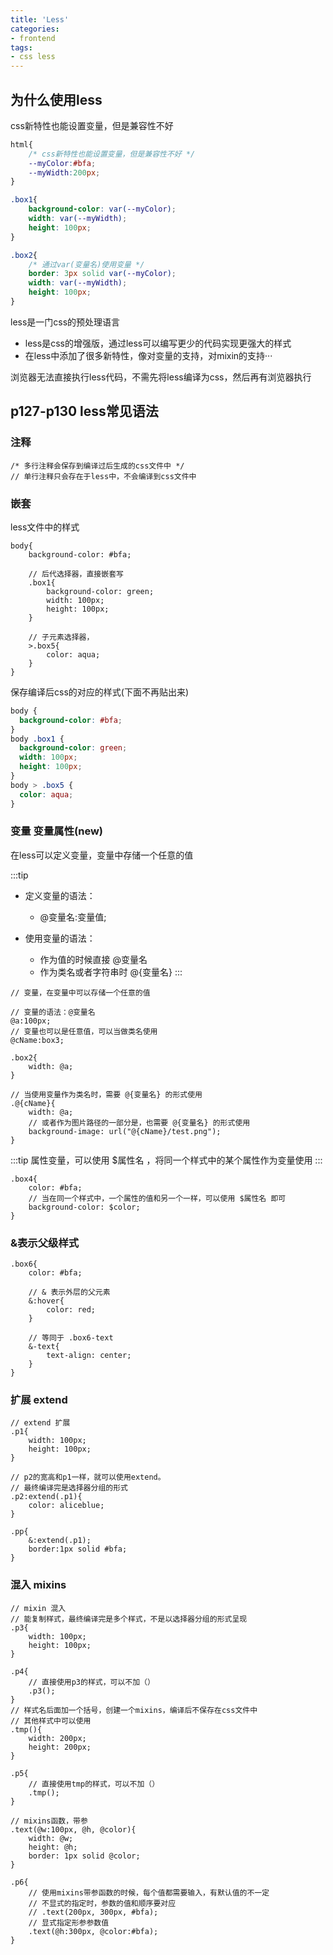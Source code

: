 ```yaml
---
title: 'Less'
categories:
- frontend
tags:
- css less
---
```


## 为什么使用less
css新特性也能设置变量，但是兼容性不好
```css
html{
    /* css新特性也能设置变量，但是兼容性不好 */
    --myColor:#bfa;
    --myWidth:200px;
}

.box1{
    background-color: var(--myColor);
    width: var(--myWidth);
    height: 100px;
}

.box2{
    /* 通过var(变量名)使用变量 */
    border: 3px solid var(--myColor);
    width: var(--myWidth);
    height: 100px;
}
```
less是一门css的预处理语言
- less是css的增强版，通过less可以编写更少的代码实现更强大的样式
- 在less中添加了很多新特性，像对变量的支持，对mixin的支持···

浏览器无法直接执行less代码，不需先将less编译为css，然后再有浏览器执行

## p127-p130 less常见语法
### 注释
```less
/* 多行注释会保存到编译过后生成的css文件中 */
// 单行注释只会存在于less中，不会编译到css文件中
```

### 嵌套
less文件中的样式
```less
body{
    background-color: #bfa;
    
    // 后代选择器，直接嵌套写
    .box1{
        background-color: green;
        width: 100px;
        height: 100px;
    }

    // 子元素选择器，
    >.box5{
        color: aqua;
    }
}
```
保存编译后css的对应的样式(下面不再贴出来)
```css
body {
  background-color: #bfa;
}
body .box1 {
  background-color: green;
  width: 100px;
  height: 100px;
}
body > .box5 {
  color: aqua;
}
```

### 变量 变量属性(new)
在less可以定义变量，变量中存储一个任意的值

:::tip
* 定义变量的语法：
  * @变量名:变量值;

* 使用变量的语法：
  * 作为值的时候直接 @变量名
  * 作为类名或者字符串时 @{变量名}
:::
```less
// 变量，在变量中可以存储一个任意的值

// 变量的语法：@变量名
@a:100px;
// 变量也可以是任意值，可以当做类名使用
@cName:box3;

.box2{
    width: @a;
}

// 当使用变量作为类名时，需要 @{变量名} 的形式使用
.@{cName}{
    width: @a;
    // 或者作为图片路径的一部分是，也需要 @{变量名} 的形式使用
    background-image: url("@{cName}/test.png");
}
```
:::tip
属性变量，可以使用 $属性名 ，将同一个样式中的某个属性作为变量使用
:::
```less
.box4{
    color: #bfa;
    // 当在同一个样式中，一个属性的值和另一个一样，可以使用 $属性名 即可
    background-color: $color;
}
```

### &表示父级样式
```less
.box6{
    color: #bfa;

    // & 表示外层的父元素
    &:hover{
        color: red;
    }

    // 等同于 .box6-text
    &-text{
        text-align: center;
    }    
}
```

### 扩展 extend
```less
// extend 扩展
.p1{
    width: 100px;
    height: 100px;
}

// p2的宽高和p1一样，就可以使用extend。
// 最终编译完是选择器分组的形式
.p2:extend(.p1){
    color: aliceblue;
}

.pp{
    &:extend(.p1);
    border:1px solid #bfa;
}
```

### 混入 mixins
```less
// mixin 混入
// 能复制样式，最终编译完是多个样式，不是以选择器分组的形式呈现
.p3{
    width: 100px;
    height: 100px;
}

.p4{
    // 直接使用p3的样式，可以不加（）
    .p3();
}
// 样式名后面加一个括号，创建一个mixins，编译后不保存在css文件中
// 其他样式中可以使用
.tmp(){
    width: 200px;
    height: 200px;
}

.p5{
    // 直接使用tmp的样式，可以不加（）
    .tmp();
}
```
```less
// mixins函数，带参
.text(@w:100px, @h, @color){
    width: @w;
    height: @h;
    border: 1px solid @color;
}

.p6{
    // 使用mixins带参函数的时候，每个值都需要输入，有默认值的不一定
    // 不显式的指定时，参数的值和顺序要对应
    // .text(200px, 300px, #bfa);
    // 显式指定形参参数值
    .text(@h:300px, @color:#bfa);
}
```